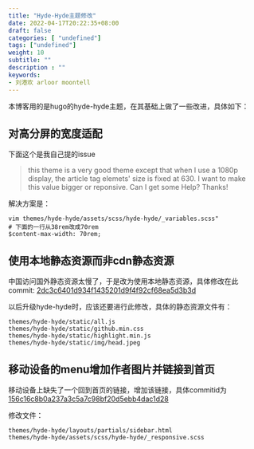 ```yaml
---
title: "Hyde-Hyde主题修改"
date: 2022-04-17T20:22:35+08:00
draft: false
categories: [ "undefined"]
tags: ["undefined"]
weight: 10
subtitle: ""
description : ""
keywords:
- 刘港欢 arloor moontell
---
```


本博客用的是hugo的hyde-hyde主题，在其基础上做了一些改进，具体如下：

## 对高分屏的宽度适配

下面这个是我自己提的issue

>this theme is a very good theme except that when I use a 1080p display, the article tag elemets' size is fixed at 630. I want to make this value bigger or reponsive. Can I get some Help? Thanks!

解决方案是：

```
vim themes/hyde-hyde/assets/scss/hyde-hyde/_variables.scss"
# 下面的一行从38rem改成70rem
$content-max-width: 70rem;
```

## 使用本地静态资源而非cdn静态资源

中国访问国外静态资源太慢了，于是改为使用本地静态资源，具体修改在此commit: [2dc3c6401d934f1435201d9f4f92cf68ea5d3b3d](https://github.com/arloor/blog/commit/2dc3c6401d934f1435201d9f4f92cf68ea5d3b3d)

以后升级hyde-hyde时，应该还要进行此修改，具体的静态资源文件有：

```shell
themes/hyde-hyde/static/all.js
themes/hyde-hyde/static/github.min.css
themes/hyde-hyde/static/highlight.min.js
themes/hyde-hyde/static/img/head.jpeg
```

## 移动设备的menu增加作者图片并链接到首页

移动设备上缺失了一个回到首页的链接，增加该链接，具体commitid为[156c16c8b0a237a3c5a7c98bf20d5ebb4dac1d28](https://github.com/arloor/blog/commit/156c16c8b0a237a3c5a7c98bf20d5ebb4dac1d28)

修改文件：

```shell
themes/hyde-hyde/layouts/partials/sidebar.html
themes/hyde-hyde/assets/scss/hyde-hyde/_responsive.scss
```
